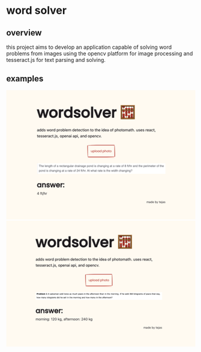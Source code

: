 # word solver

## overview
this project aims to develop an application capable of solving word problems from images using the opencv platform for image processing and tesseract.js for text parsing and solving.

## examples
<img width="787" alt="example-1" src="public/images/example-1.png">
<img width="787" alt="example-2" src="public/images/example-2.png">
